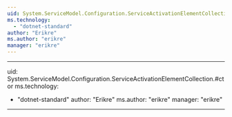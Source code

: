 ```yaml
---
uid: System.ServiceModel.Configuration.ServiceActivationElementCollection
ms.technology: 
  - "dotnet-standard"
author: "Erikre"
ms.author: "erikre"
manager: "erikre"
---
```


---
uid: System.ServiceModel.Configuration.ServiceActivationElementCollection.#ctor
ms.technology: 
  - "dotnet-standard"
author: "Erikre"
ms.author: "erikre"
manager: "erikre"
---
